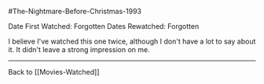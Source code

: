 #The-Nightmare-Before-Christmas-1993

Date First Watched:  Forgotten
Dates Rewatched:  Forgotten

I believe I've watched this one twice, although I don't have a lot to say about it.  It didn't leave a strong impression on me.

---
Back to [[Movies-Watched]]